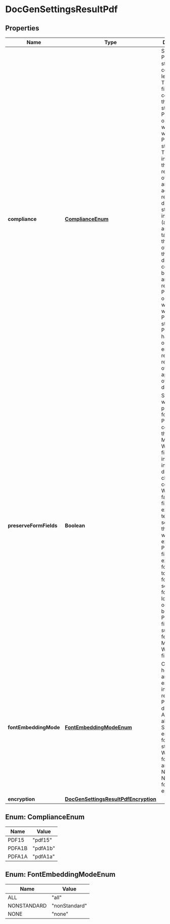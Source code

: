 
# DocGenSettingsResultPdf

## Properties
Name | Type | Description | Notes
------------ | ------------- | ------------- | -------------
**compliance** | [**ComplianceEnum**](#ComplianceEnum) | Specifies the PDF standards compliance level. Pdf15: The output file will comply with the PDF 1.5 standard. PdfA1a: The output file will comply with the PDF/A-1a standard. This level includes all the requirements of PDF/A-1b and additionally requires that document structure be included (also known as being tagged), with the objective of ensuring that document content can be searched and repurposed. PdfA1b: The output file will comply with the PDF/A-1b standard. PDF/A-1b has the objective of ensuring reliable reproduction of the visual appearance of the document |  [optional]
**preserveFormFields** | **Boolean** | Specifies whether to preserve form fields in PDF or convert them to text. Microsoft Word form fields include text input, drop down and check box controls. When set to false, these fields will be exported as text. When set to true, these fields will be exported as PDF form fields. When exporting form fields to PDF as form fields, some formatting loss might occur because PDF form fields do not support all features of Microsoft Word form fields |  [optional]
**fontEmbeddingMode** | [**FontEmbeddingModeEnum**](#FontEmbeddingModeEnum) | Controls how fonts are embedded into the resulting PDF documents. All: Embed all fonts. Non Standard: embed all fonts except standard Windows fonts Arial and Times New Roman. None: no fonts are embedded |  [optional]
**encryption** | [**DocGenSettingsResultPdfEncryption**](DocGenSettingsResultPdfEncryption.md) |  |  [optional]


<a name="ComplianceEnum"></a>
## Enum: ComplianceEnum
Name | Value
---- | -----
PDF15 | &quot;pdf15&quot;
PDFA1B | &quot;pdfA1b&quot;
PDFA1A | &quot;pdfA1a&quot;


<a name="FontEmbeddingModeEnum"></a>
## Enum: FontEmbeddingModeEnum
Name | Value
---- | -----
ALL | &quot;all&quot;
NONSTANDARD | &quot;nonStandard&quot;
NONE | &quot;none&quot;



